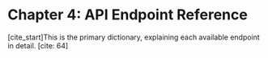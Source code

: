 # Chapter 4: API Endpoint Reference

[cite_start]This is the primary dictionary, explaining each available endpoint in detail. [cite: 64]